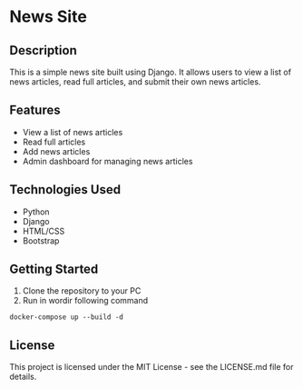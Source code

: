 # News Site

## Description
This is a simple news site built using Django. It allows users to view a list of news articles, read full articles, and submit their own news articles.

## Features
- View a list of news articles
- Read full articles
- Add news articles
- Admin dashboard for managing news articles

## Technologies Used
- Python
- Django
- HTML/CSS
- Bootstrap

## Getting Started
1. Clone the repository to your PC
2. Run in wordir following command
```
docker-compose up --build -d
```
## License
This project is licensed under the MIT License - see the LICENSE.md file for details.
